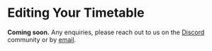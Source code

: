 # Editing Your Timetable

**Coming soon.**
Any enquiries, please reach out to us on the [Discord](https://discord.subjective.school) community or by [email](mailto:hello@subjective.school).